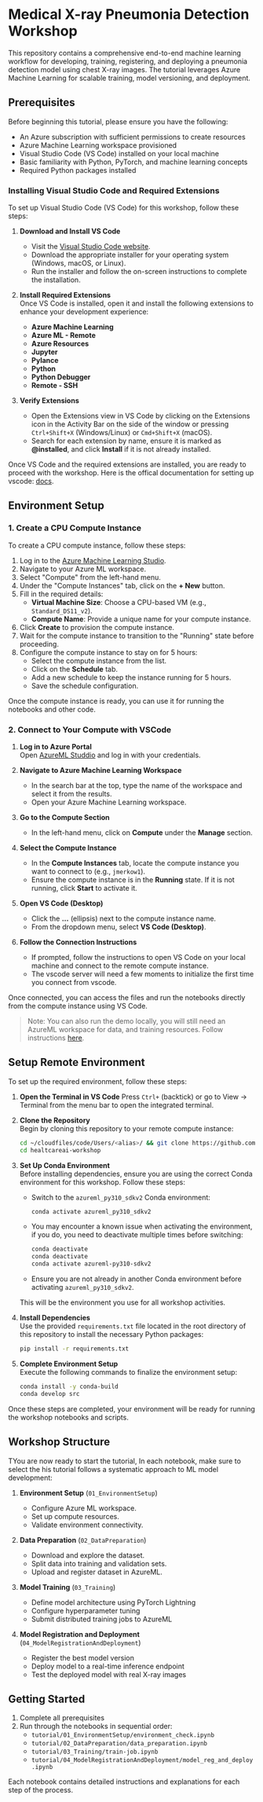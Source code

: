# Medical X-ray Pneumonia Detection Workshop

This repository contains a comprehensive end-to-end machine learning workflow for developing, training, registering, and deploying a pneumonia detection model using chest X-ray images. The tutorial leverages Azure Machine Learning for scalable training, model versioning, and deployment.

## Prerequisites

Before beginning this tutorial, please ensure you have the following:

- An Azure subscription with sufficient permissions to create resources
- Azure Machine Learning workspace provisioned
- Visual Studio Code (VS Code) installed on your local machine
- Basic familiarity with Python, PyTorch, and machine learning concepts
- Required Python packages installed

### Installing Visual Studio Code and Required Extensions

To set up Visual Studio Code (VS Code) for this workshop, follow these steps:

1. **Download and Install VS Code**  
   - Visit the [Visual Studio Code website](https://code.visualstudio.com/).
   - Download the appropriate installer for your operating system (Windows, macOS, or Linux).
   - Run the installer and follow the on-screen instructions to complete the installation.

2. **Install Required Extensions**  
   Once VS Code is installed, open it and install the following extensions to enhance your development experience:

      - **Azure Machine Learning**  
      - **Azure ML - Remote**  
      - **Azure Resources**  
      - **Jupyter**  
      - **Pylance**  
      - **Python**  
      - **Python Debugger**  
      - **Remote - SSH**  

3. **Verify Extensions**  
   - Open the Extensions view in VS Code by clicking on the Extensions icon in the Activity Bar on the side of the window or pressing `Ctrl+Shift+X` (Windows/Linux) or `Cmd+Shift+X` (macOS).
   - Search for each extension by name, ensure it is marked as **@installed**, and click **Install** if it is not already installed.

Once VS Code and the required extensions are installed, you are ready to proceed with the workshop.  Here is the offical documentation for setting up vscode: [docs](https://learn.microsoft.com/en-us/azure/machine-learning/how-to-setup-vs-code?view=azureml-api-2).

## Environment Setup

### 1. Create a CPU Compute Instance

To create a CPU compute instance, follow these steps:

1. Log in to the [Azure Machine Learning Studio](https://ml.azure.com/).
2. Navigate to your Azure ML workspace.
3. Select "Compute" from the left-hand menu.
4. Under the "Compute Instances" tab, click on the **+ New** button.
5. Fill in the required details:
    - **Virtual Machine Size**: Choose a CPU-based VM (e.g., `Standard_DS11_v2`).
    - **Compute Name**: Provide a unique name for your compute instance.
6. Click **Create** to provision the compute instance.
7. Wait for the compute instance to transition to the "Running" state before proceeding.
8. Configure the compute instance to stay on for 5 hours:
    - Select the compute instance from the list.
    - Click on the **Schedule** tab.
    - Add a new schedule to keep the instance running for 5 hours.
    - Save the schedule configuration.

Once the compute instance is ready, you can use it for running the notebooks and other code.

### 2. Connect to Your Compute with VSCode

1. **Log in to Azure Portal**  
   Open [AzureML Studdio](https://ml.azure.com) and log in with your credentials.

2. **Navigate to Azure Machine Learning Workspace**  
   - In the search bar at the top, type the name of the workspace and select it from the results.
   - Open your Azure Machine Learning workspace.

3. **Go to the Compute Section**  
   - In the left-hand menu, click on **Compute** under the **Manage** section.

4. **Select the Compute Instance**  
   - In the **Compute Instances** tab, locate the compute instance you want to connect to (e.g., `jmerkow1`).
   - Ensure the compute instance is in the **Running** state. If it is not running, click **Start** to activate it.

5. **Open VS Code (Desktop)**  
   - Click the **...** (ellipsis) next to the compute instance name.
   - From the dropdown menu, select **VS Code (Desktop)**.

6. **Follow the Connection Instructions**  
   - If prompted, follow the instructions to open VS Code on your local machine and connect to the remote compute instance.
   - The vscode server will need a few moments to initialize the first time you connect from vscode.

Once connected, you can access the files and run the notebooks directly from the compute instance using VS Code.

> Note:  You can also run the demo locally, you will still need an AzureML workspace for data, and training resources.  Follow instructions [here](https://learn.microsoft.com/en-us/azure/machine-learning/how-to-configure-cli?view=azureml-api-2).


## Setup Remote Environment

To set up the required environment, follow these steps:

1. **Open the Terminal in VS Code**
Press `Ctrl+` (backtick) or go to View → Terminal from the menu bar to open the integrated terminal.

2. **Clone the Repository**  
   Begin by cloning this repository to your remote compute instance:

   ```bash
   cd ~/cloudfiles/code/Users/<alias>/ && git clone https://github.com/microsoft/healtcareai-workshop
   cd healtcareai-workshop
   ```

3. **Set Up Conda Environment**  
   Before installing dependencies, ensure you are using the correct Conda environment for this workshop. Follow these steps:

   - Switch to the `azureml_py310_sdkv2` Conda environment:
     ```bash
     conda activate azureml_py310_sdkv2
     ```

   - You may encounter a known issue when activating the environment, if you do, you need to deactivate multiple times before switching:
     ```bash
     conda deactivate
     conda deactivate
     conda activate azureml-py310-sdkv2
     ```
   - Ensure you are not already in another Conda environment before activating `azureml_py310_sdkv2`.

   This will be the environment you use for all workshop activities.

4. **Install Dependencies**  
   Use the provided `requirements.txt` file located in the root directory of this repository to install the necessary Python packages:

   ```bash
   pip install -r requirements.txt
   ```

5. **Complete Environment Setup**  
   Execute the following commands to finalize the environment setup:

   ```bash
   conda install -y conda-build
   conda develop src
   ```

Once these steps are completed, your environment will be ready for running the workshop notebooks and scripts.


## Workshop Structure

TYou are now ready to start the tutorial, In each notebook, make sure to select the his tutorial follows a systematic approach to ML model development:

1. **Environment Setup** (`01_EnvironmentSetup`)
   - Configure Azure ML workspace.
   - Set up compute resources.
   - Validate environment connectivity.

2. **Data Preparation** (`02_DataPreparation`)
   - Download and explore the dataset.
   - Split data into training and validation sets.
   - Upload and register dataset in AzureML.

3. **Model Training** (`03_Training`)
   - Define model architecture using PyTorch Lightning
   - Configure hyperparameter tuning
   - Submit distributed training jobs to AzureML

4. **Model Registration and Deployment** (`04_ModelRegistrationAndDeployment`)
   - Register the best model version
   - Deploy model to a real-time inference endpoint
   - Test the deployed model with real X-ray images

## Getting Started

1. Complete all prerequisites 
2. Run through the notebooks in sequential order:
   - `tutorial/01_EnvironmentSetup/environment_check.ipynb`
   - `tutorial/02_DataPreparation/data_preparation.ipynb`
   - `tutorial/03_Training/train-job.ipynb`
   - `tutorial/04_ModelRegistrationAndDeployment/model_reg_and_deploy.ipynb`

Each notebook contains detailed instructions and explanations for each step of the process.
